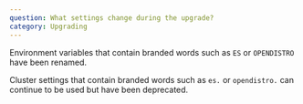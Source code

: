 ```yaml
---
question: What settings change during the upgrade?
category: Upgrading
---
```

Environment variables that contain branded words such as `ES` or `OPENDISTRO` have been renamed. 

Cluster settings that contain branded words such as `es.` or `opendistro.` can continue to be used but have been deprecated.
